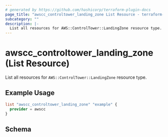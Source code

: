 ```yaml
---
# generated by https://github.com/hashicorp/terraform-plugin-docs
page_title: "awscc_controltower_landing_zone List Resource - terraform-provider-awscc"
subcategory: ""
description: |-
  List all resources for AWS::ControlTower::LandingZone resource type.
---
```


# awscc_controltower_landing_zone (List Resource)

List all resources for `AWS::ControlTower::LandingZone` resource type.

## Example Usage

```terraform
list "awscc_controltower_landing_zone" "example" {
  provider = awscc
}
```

<!-- schema generated by tfplugindocs -->
## Schema
